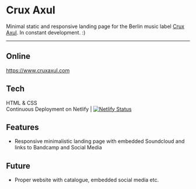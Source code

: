 # Crux Axul

Minimal static and responsive landing page for the Berlin music label [Crux Axul](https://www.cruxaxul.com). In constant development. :)

---

## Online

https://www.cruxaxul.com

## Tech

HTML & CSS <br>
Continuous Deployment on Netlify |
[![Netlify Status](https://api.netlify.com/api/v1/badges/7a9099ab-7405-4a4b-9158-9fd381b5df26/deploy-status)](https://app.netlify.com/sites/admiring-einstein-59e50c/deploys)

## Features

- Responsive minimalistic landing page with embedded Soundcloud and links to Bandcamp and Social Media

## Future

- Proper website with catalogue, embedded social media etc.

